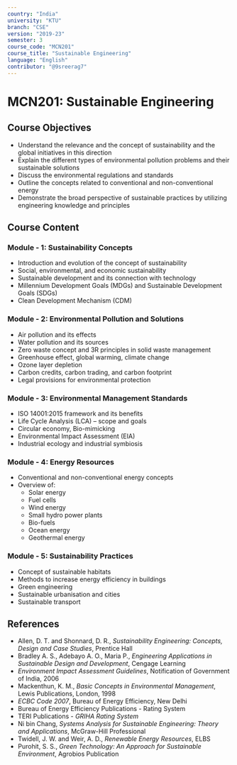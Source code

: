 ```yaml
---
country: "India"
university: "KTU"
branch: "CSE"
version: "2019-23"
semester: 3
course_code: "MCN201"
course_title: "Sustainable Engineering"
language: "English"
contributor: "@9sreerag7"
---
```


# MCN201: Sustainable Engineering

## Course Objectives

* Understand the relevance and the concept of sustainability and the global initiatives in this direction  
* Explain the different types of environmental pollution problems and their sustainable solutions  
* Discuss the environmental regulations and standards  
* Outline the concepts related to conventional and non-conventional energy  
* Demonstrate the broad perspective of sustainable practices by utilizing engineering knowledge and principles  

## Course Content

### Module - 1: Sustainability Concepts
* Introduction and evolution of the concept of sustainability  
* Social, environmental, and economic sustainability  
* Sustainable development and its connection with technology  
* Millennium Development Goals (MDGs) and Sustainable Development Goals (SDGs)  
* Clean Development Mechanism (CDM)  

### Module - 2: Environmental Pollution and Solutions
* Air pollution and its effects  
* Water pollution and its sources  
* Zero waste concept and 3R principles in solid waste management  
* Greenhouse effect, global warming, climate change  
* Ozone layer depletion  
* Carbon credits, carbon trading, and carbon footprint  
* Legal provisions for environmental protection  

### Module - 3: Environmental Management Standards
* ISO 14001:2015 framework and its benefits  
* Life Cycle Analysis (LCA) – scope and goals  
* Circular economy, Bio-mimicking  
* Environmental Impact Assessment (EIA)  
* Industrial ecology and industrial symbiosis  

### Module - 4: Energy Resources
* Conventional and non-conventional energy concepts  
* Overview of:
  - Solar energy  
  - Fuel cells  
  - Wind energy  
  - Small hydro power plants  
  - Bio-fuels  
  - Ocean energy  
  - Geothermal energy  

### Module - 5: Sustainability Practices
* Concept of sustainable habitats  
* Methods to increase energy efficiency in buildings  
* Green engineering  
* Sustainable urbanisation and cities  
* Sustainable transport  

## References

* Allen, D. T. and Shonnard, D. R., *Sustainability Engineering: Concepts, Design and Case Studies*, Prentice Hall  
* Bradley A. S., Adebayo A. O., Maria P., *Engineering Applications in Sustainable Design and Development*, Cengage Learning  
* *Environment Impact Assessment Guidelines*, Notification of Government of India, 2006  
* Mackenthun, K. M., *Basic Concepts in Environmental Management*, Lewis Publications, London, 1998  
* *ECBC Code 2007*, Bureau of Energy Efficiency, New Delhi  
* Bureau of Energy Efficiency Publications - Rating System  
* TERI Publications - *GRIHA Rating System*  
* Ni bin Chang, *Systems Analysis for Sustainable Engineering: Theory and Applications*, McGraw-Hill Professional  
* Twidell, J. W. and Weir, A. D., *Renewable Energy Resources*, ELBS  
* Purohit, S. S., *Green Technology: An Approach for Sustainable Environment*, Agrobios Publication  

